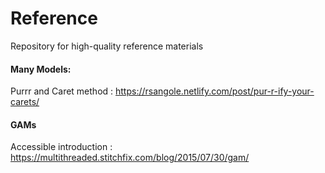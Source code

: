 # Reference
Repository for high-quality reference materials


#### Many Models:

Purrr and Caret method : https://rsangole.netlify.com/post/pur-r-ify-your-carets/


#### GAMs

Accessible introduction : https://multithreaded.stitchfix.com/blog/2015/07/30/gam/


